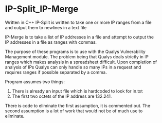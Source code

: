 IP-Split_IP-Merge
=================
Written in C++ 
IP-Split is written to take one or more IP ranges from a file and output them to newlines in a text file

IP-Merge is to take a list of IP addresses in a file and attempt to output the IP addresses in a file as ranges with commas.

The purpose of these programs is to use with the Qualys Vulnerability Management module. The problem being that Qualys deals strictly in IP ranges which makes analysis in a spreadsheet difficult. Upon completion of analysis of IPs Qualys can only handle so many IPs in a request and requires ranges if possible separated by a comma.

Program assumes two things: 
1) There is already an input file which is hardcoded to look for in.txt 
2) The first two octets of the IP address are 132.241.

There is code to eliminate the first assumption, it is commented out. 
The second assumption is a lot of work that would not be of much use to eliminate.
